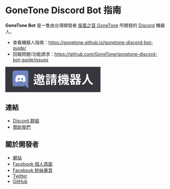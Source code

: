 # GoneTone Discord Bot 指南

**GoneTone Bot** 是一隻由台灣開發者 [旋風之音 GoneTone](https://blog.reh.tw/) 所開發的 [Discord](https://discord.com/) 機器人。

- 查看機器人指南：<https://gonetone.github.io/gonetone-discord-bot-guide/>
- 回報問題/功能請求：<https://github.com/GoneTone/gonetone-discord-bot-guide/issues>

<a href="https://gonetone.github.io/gonetone-discord-bot-guide/invite.html"><img src="guide/.vuepress/public/discord-invite-bot.svg" width="300" alt="邀請 Discord 機器人" /></a>

## 連結

- [Discord 群組](https://discord.reh.tw/)
- [贊助我們](https://donate.reh.tw/)

## 關於開發者

- [網站](https://blog.reh.tw/)
- [Facebook 個人頁面](https://www.facebook.com/GoneToneDY)
- [Facebook 粉絲專頁](https://www.facebook.com/TPGoneTone/)
- [Twitter](https://twitter.com/TPGoneTone)
- [GitHub](https://github.com/GoneTone)
